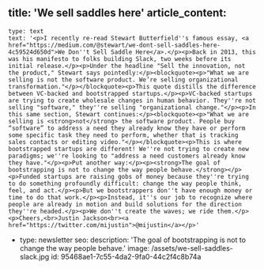 title: 'We sell saddles here'
article_content:
  -
    type: text
    text: '<p>I recently re-read Stewart Butterfield''s famous essay, <a href="https://medium.com/@stewart/we-dont-sell-saddles-here-4c59524d650d">We Don''t Sell Saddle Here</a>.</p><p>Back in 2013, this was his manifesto to folks building Slack, two weeks before its initial release.</p><p>Under the headline "Sell the innovation, not the product," Stewart says pointedly:</p><blockquote><p>"What we are selling is not the software product. We’re selling organizational transformation."</p></blockquote><p>This quote distills the difference between VC-backed and bootstrapped startups.</p><p>VC-backed startups are trying to create wholesale changes in human behavior. They''re not selling "software," they''re selling "organizational change."</p><p>In this same section, Stewart continues:</p><blockquote><p>"What we are selling is <strong>not</strong> the software product. People buy “software” to address a need they already know they have or perform some specific task they need to perform, whether that is tracking sales contacts or editing video."</p></blockquote><p>This is where bootstrapped startups are different! We''re not trying to create new paradigms; we''re looking to "address a need customers already know they have."</p><p>Put another way:</p><p><strong>The goal of bootstrapping is not to change the way people behave.</strong></p><p>Funded startups are raising gobs of money because they''re trying to do something profoundly difficult: change the way people think, feel, and act.</p><p>But we bootstrappers don''t have enough money or time to do that work.</p><p>Instead, it''s our job to recognize where people are already in motion and build solutions for the direction they''re headed.</p><p>We don''t create the waves; we ride them.</p><p>Cheers,<br>Justin Jackson<br><a href="https://twitter.com/mijustin">@mijustin</a></p>'
  -
    type: newsletter
seo:
  description: 'The goal of bootstrapping is not to change the way people behave.'
  image: /assets/we-sell-saddles-slack.jpg
id: 95468ae1-7c55-4da2-9fa0-44c2f4c8b74a
